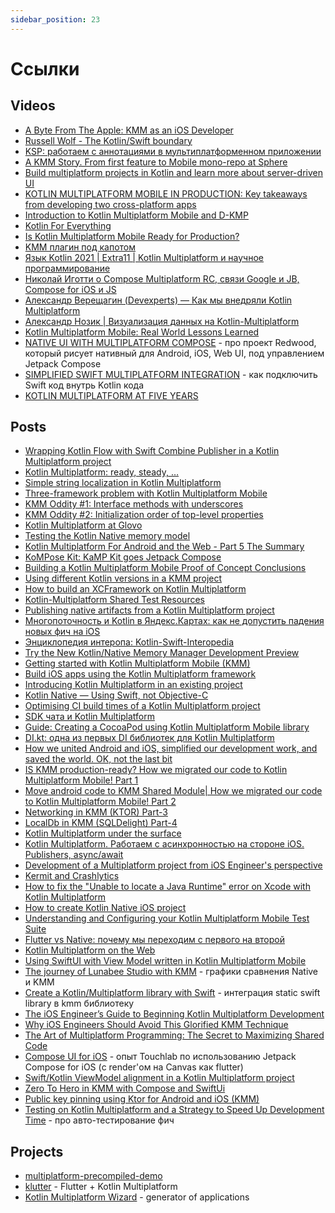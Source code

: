 ```yaml
---
sidebar_position: 23
---
```


# Ссылки

## Videos

- [A Byte From The Apple: KMM as an iOS Developer](https://www.youtube.com/watch?v=gDfgMjTeEj0)
- [Russell Wolf - The Kotlin/Swift boundary](https://vimeo.com/625847664)
- [KSP: работаем с аннотациями в мультиплатформенном приложении](https://www.youtube.com/watch?v=NarGt5fh8dk)
- [A KMM Story. From first feature to Mobile mono-repo at Sphere](https://youtu.be/WD7dif28wxs?t=256)
- [Build multiplatform projects in Kotlin and learn more about server-driven UI](https://www.youtube.com/watch?v=TqgnogQG-cc)
- [KOTLIN MULTIPLATFORM MOBILE IN PRODUCTION: Key takeaways from developing two cross-platform apps](https://www.droidcon.com/2021/11/10/kotlin-multiplatform-mobile-in-production-key-takeaways-from-developing-two-cross-platform-apps/)
- [Introduction to Kotlin Multiplatform Mobile and D-KMP](https://youtu.be/QqR1FNM2M7k)
- [Kotlin For Everything](https://youtu.be/WMRFMPwwUuo?t=4548)
- [Is Kotlin Multiplatform Mobile Ready for Production?](https://youtu.be/L8Xq15NTuCc)
- [KMM плагин под капотом](https://www.youtube.com/watch?v=2YZnpTLsrQ4)
- [Язык Kotlin 2021 | Extra11 | Kotlin Multiplatform и научное программирование](https://youtu.be/u-Cy_o6QG_g)
- [Николай Иготти о Compose Multiplatform RC, связи Google и JB, Compose for iOS и JS](https://www.youtube.com/watch?v=giHTUAmyFWY)
- [Александр Верещагин (Devexperts) — Как мы внедряли Kotlin Multiplatform](https://www.youtube.com/watch?v=D3X5TJpbiaY)
- [Александр Нозик | Визуализация данных на Kotlin-Multiplatform](https://www.youtube.com/watch?v=8F0e_JaoUBU)
- [Kotlin Multiplatform Mobile: Real World Lessons Learned](https://youtu.be/qcwFizHMV4Y)
- [NATIVE UI WITH MULTIPLATFORM COMPOSE](https://www.droidcon.com/2022/09/29/native-ui-with-multiplatform-compose/) - про проект Redwood, который рисует нативный для Android, iOS, Web UI, под управлением Jetpack Compose
- [SIMPLIFIED SWIFT MULTIPLATFORM INTEGRATION](https://www.droidcon.com/2022/09/29/simplified-swift-multiplatform-integration/) - как подключить Swift код внутрь Kotlin кода
- [KOTLIN MULTIPLATFORM AT FIVE YEARS](https://www.droidcon.com/2022/09/29/kotlin-multiplatform-at-five-years/)

## Posts

- [Wrapping Kotlin Flow with Swift Combine Publisher in a Kotlin Multiplatform project](https://johnoreilly.dev/posts/kotlinmultiplatform-swift-combine_publisher-flow/)
- [Kotlin Multiplatform: ready, steady, …](https://medium.com/xorum-io/kotlin-multiplatform-ready-steady-40b5c48abda6)
- [Simple string localization in Kotlin Multiplatform](https://medium.com/xorum-io/simple-string-localization-in-kmm-beaffc5e7a17)
- [Three-framework problem with Kotlin Multiplatform Mobile](https://medium.com/xorum-io/three-framework-problem-with-kotlin-multiplatform-mobile-16267c5afa53)
- [KMM Oddity #1: Interface methods with underscores](https://medium.com/xorum-io/kmm-oddity-1-interface-methods-with-underscores-21523b8ed797)
- [KMM Oddity #2: Initialization order of top-level properties](https://medium.com/xorum-io/kmm-oddity-2-initialization-order-of-top-level-properties-edd11ec350a2)
- [Kotlin Multiplatform at Glovo](https://medium.com/glovo-engineering/kotlin-multiplatform-at-glovo-e54173cb9f5c)
- [Testing the Kotlin Native memory model](https://medium.com/@kpgalligan/testing-the-kotlin-native-memory-model-d3ccd2c2810f)
- [Kotlin Multiplatform For Android and the Web - Part 5 The Summary](https://akjaw.com/kotlin-multiplatform-for-android-and-the-web-part-5-the-summary/)
- [KoMPose Kit: KaMP Kit goes Jetpack Compose](https://dev.to/touchlab/kompose-kit-kamp-kit-goes-jetpack-compose-1k43)
- [Building a Kotlin Multiplatform Mobile Proof of Concept Conclusions](https://akjaw.com/kotlin-multiplatform-mobile-poc-conclusions/)
- [Using different Kotlin versions in a KMM project](https://johnoreilly.dev/posts/kmm-using-different-kotlin-versions/)
- [How to build an XCFramework on Kotlin Multiplatform](https://www.marcogomiero.com/posts/2021/build-xcframework-kmp/)
- [Kotlin-Multiplatform Shared Test Resources](https://developer.squareup.com/blog/kotlin-multiplatform-shared-test-resources/)
- [Publishing native artifacts from a Kotlin Multiplatform project](https://medium.com/glovo-engineering/publishing-native-artifacts-from-a-kotlin-multiplatform-project-24f0abe00209)
- [Многопоточность и Kotlin в Яндекс.Картах: как не допустить падения новых фич на iOS](https://habr.com/ru/company/yandex/blog/575846/)
- [Энциклопедия интеропа: Kotlin-Swift-Interopedia](https://habr.com/ru/company/hh/blog/575996/)
- [Try the New Kotlin/Native Memory Manager Development Preview](https://blog.jetbrains.com/kotlin/2021/08/try-the-new-kotlin-native-memory-manager-development-preview/)
- [Getting started with Kotlin Multiplatform Mobile (KMM)](https://medium.com/@bitrise/getting-started-with-kotlin-multiplatform-mobile-kmm-23d02c21d0b9)
- [Build iOS apps using the Kotlin Multiplatform framework](https://pixelcarrot.medium.com/build-ios-apps-using-the-kotlin-multiplatform-framework-724889c7e373)
- [Introducing Kotlin Multiplatform in an existing project](https://www.marcogomiero.com/talks/2021/kmp-existing-project-android-worldwide/)
- [Kotlin Native — Using Swift, not Objective-C](https://medium.com/yazio-engineering/kotlin-native-using-swift-not-objective-c-d7742c040539)
- [Optimising CI build times of a Kotlin Multiplatform project](https://proandroiddev.com/optimising-ci-build-times-of-a-kotlin-multiplatform-project-2a430055f383)
- [SDK чата и Kotlin Multiplatform](https://habr.com/ru/post/589875/)
- [Guide: Creating a CocoaPod using Kotlin Multiplatform Mobile library](https://www.elements.nl/en-blog/guide-creating-a-cocoapod-using-kotlin-multiplatform-mobile-library)
- [DI.kt: одна из первых DI библиотек для Kotlin Multiplatform](https://habr.com/ru/company/wrike/blog/591181/)
- [How we united Android and iOS, simplified our development work, and saved the world. OK, not the last bit](https://blog.sphere.me/how-we-united-android-and-ios-simplified-our-development-work-and-saved-the-world-b17032269a0a)
- [IS KMM production-ready? How we migrated our code to Kotlin Multiplatform Mobile! Part 1](https://medium.com/mounty-engineering/is-kmm-production-ready-how-we-migrated-our-code-to-kotlin-multiplatform-mobile-part-1-d7329874a402)
- [Move android code to KMM Shared Module| How we migrated our code to Kotlin Multiplatform Mobile! Part 2](https://medium.com/mounty-engineering/move-android-code-to-kmm-shared-module-how-we-migrated-our-code-to-kotlin-multiplatform-mobile-e86d70e17a81)
- [Networking in KMM (KTOR) Part-3](https://medium.com/mounty-engineering/networking-in-kmm-ktor-part-3-78ec68787f6a)
- [LocalDb in KMM (SQLDelight) Part-4](https://medium.com/mounty-engineering/localdb-in-kmm-sqldelight-part-4-573ea0904156)
- [Kotlin Multiplatform under the surface](https://dev.to/iurysza/kotlin-multiplatform-under-the-surface-1na3)
- [Kotlin Multiplatform. Работаем с асинхронностью на стороне iOS. Publishers, async/await](https://habr.com/en/post/596497/)
- [Development of a Multiplatform project from iOS Engineer's perspective](https://dev.to/oleksandr_masliukivskyi_1/development-of-a-multiplatform-project-from-ios-engineers-perspective-gnh)
- [Kermit and Crashlytics](https://touchlab.co/kermit-and-crashlytics/)
- [How to fix the "Unable to locate a Java Runtime" error on Xcode with Kotlin Multiplatform](https://www.marcogomiero.com/posts/2021/kmp-no-java-runtime-error-xcode/)
- [How to create Kotlin Native iOS project](https://www.albertgao.xyz/2018/01/14/how-to-create-kotlin-native-ios-project/)
- [Understanding and Configuring your Kotlin Multiplatform Mobile Test Suite](https://touchlab.co/understanding-and-configuring-your-kmm-test-suite/)
- [Flutter vs Native: почему мы переходим с первого на второй](https://habr.com/ru/company/ozontech/blog/648671/)
- [Kotlin Multiplatform on the Web](https://doist.dev/posts/filterist-kotlin-multiplatform-javascript-exploration)
- [Using SwiftUI with View Model written in Kotlin Multiplatform Mobile](https://lwesterhoff.medium.com/using-swiftui-with-view-model-written-in-kotlin-multiplatform-mobile-67cf7b6da551)
- [The journey of Lunabee Studio with KMM](https://medium.com/@anthony.couhier/the-journey-of-lunabee-studio-with-kmm-66895316959e) - графики сравнения Native и KMM
- [Create a Kotlin/Multiplatform library with Swift](https://medium.com/kodein-koders/create-a-kotlin-multiplatform-library-with-swift-1a818b2dc1b0) - интеграция static swift library в kmm библиотеку
- [The iOS Engineer’s Guide to Beginning Kotlin Multiplatform Development](https://artandscienceofcoding.com/science/kmm-for-ios-engineers/)
- [Why iOS Engineers Should Avoid This Glorified KMM Technique](https://artandscienceofcoding.com/science/avoid-this-kmm-technique/)
- [The Art of Multiplatform Programming: The Secret to Maximizing Shared Code](https://artandscienceofcoding.com/science/kmm-maximizing-shared-code/)
- [Compose UI for iOS](https://touchlab.co/compose-ui-for-ios/) - опыт Touchlab по использованию Jetpack Compose for iOS (с render'ом на Canvas как flutter)
- [Swift/Kotlin ViewModel alignment in a Kotlin Multiplatform project](https://johnoreilly.dev/posts/swift-kotlin-viewmodel-kmm-comparison/)
- [Zero To Hero in KMM with Compose and SwiftUi](https://proandroiddev.com/zero-to-hero-in-kmm-with-compose-and-swiftui-d8951f7d80b7)
- [Public key pinning using Ktor for Android and iOS (KMM)](https://medium.com/@MrHardikTrivedi/public-key-pinning-using-ktor-for-android-and-ios-kmm-61066cb34321)
- [Testing on Kotlin Multiplatform and a Strategy to Speed Up Development Time](https://akjaw.com/testing-on-kotlin-multiplatform-and-strategy-to-speed-up-development/) - про авто-тестирование фич

## Projects

- [multiplatform-precompiled-demo](https://gitlab.icerockdev.com/multiplatform-precompiled-demo)
- [klutter](https://github.com/buijs-dev/klutter) - Flutter + Kotlin Multiplatform
- [Kotlin Multiplatform Wizard](https://terrakok.github.io/kmp-web-wizard/) - generator of applications
